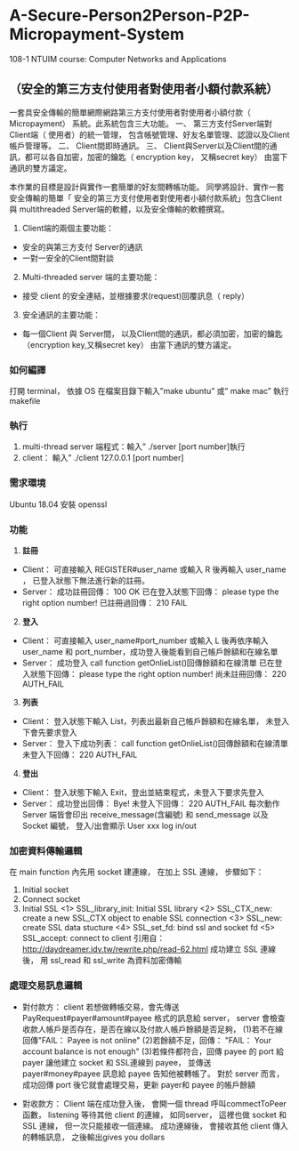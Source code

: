 # A-Secure-Person2Person-P2P-Micropayment-System
108-1 NTUIM course: Computer Networks and Applications

## （安全的第三方支付使用者對使用者小額付款系統）
  一套具安全傳輸的簡單網際網路第三方支付使用者對使用者小額付款（ Micropayment） 系統。此系統包含三大功能。 一、 第三方支付Server端對Client端（ 使用者）的統一管理， 包含帳號管理、好友名單管理、認證以及Client帳戶管理等。 二、 Client間即時通訊。 三、 Client與Server以及Client間的通訊，都可以各自加密，加密的鑰匙（ encryption key， 又稱secret key） 由當下通訊的雙方議定。

  本作業的目標是設計與實作一套簡單的好友間轉帳功能。 同學將設計、實作一套安全傳輸的簡單「 安全的第三方支付使用者對使用者小額付款系統」包含Client 與 multithreaded Server端的軟體，以及安全傳輸的軟體撰寫。

1. Client端的兩個主要功能：
- 安全的與第三方支付 Server的通訊
- 一對一安全的Client間對談

2. Multi-threaded server 端的主要功能：
- 接受 client 的安全連結，並根據要求(request)回覆訊息（ reply）

3. 安全通訊的主要功能：
- 每一個Client 與 Server間， 以及Client間的通訊，都必須加密，加密的鑰匙（encryption key,又稱secret key） 由當下通訊的雙方議定。

### 如何編譯
打開 terminal， 依據 OS 在檔案目錄下輸入”make ubuntu” 或” make mac” 執行 makefile

### 執行
1. multi-thread server 端程式：輸入” ./server [port number]執行
2. client： 輸入” ./client 127.0.0.1 [port number]

### 需求環境
Ubuntu 18.04 安裝 openssl

### 功能
1. **註冊**
- Client： 可直接輸入 REGISTER#user_name 或輸入 R 後再輸入 user_name
， 已登入狀態下無法進行新的註冊。
- Server：
成功註冊回傳： 100 OK
已在登入狀態下回傳： please type the right option number!
已註冊過回傳： 210 FAIL

2. **登入**
- Client： 可直接輸入 user_name#port_number 或輸入 L 後再依序輸入
user_name 和 port_number，成功登入後能看到自己帳戶餘額和在線名單
- Server：
成功登入 call function getOnlieList()回傳餘額和在線清單
已在登入狀態下回傳： please type the right option number!
尚未註冊回傳： 220 AUTH_FAIL

3. **列表**
- Client： 登入狀態下輸入 List，列表出最新自己帳戶餘額和在線名單，
未登入下會先要求登入
- Server：
登入下成功列表： call function getOnlieList()回傳餘額和在線清單
未登入下回傳： 220 AUTH_FAIL

4. **登出**
- Client： 登入狀態下輸入 Exit，登出並結束程式，未登入下要求先登入
- Server：
成功登出回傳： Bye!
未登入下回傳： 220 AUTH_FAIL
每次動作 Server 端皆會印出 receive_message(含編號) 和
send_message 以及 Socket 編號， 登入/出會顯示 User xxx log in/out

### 加密資料傳輸邏輯
在 main function 內先用 socket 建連線， 在加上 SSL 連線， 步驟如下：
1. Initial socket
2. Connect socket
3. Initial SSL
<1> SSL_library_init: Initial SSL library
<2> SSL_CTX_new: create a new SSL_CTX object to enable SSL connection
<3> SSL_new: create SSL data stucture
<4> SSL_set_fd: bind ssl and socket fd
<5> SSL_accept: connect to client
引用自： http://daydreamer.idv.tw/rewrite.php/read-62.html
成功建立 SSL 連線後， 用 ssl_read 和 ssl_write 為資料加密傳輸

### 處理交易訊息邏輯
- 對付款方： client 若想做轉帳交易，會先傳送PayRequest#payer#amount#payee 格式的訊息給 server， server 會檢查收款人帳戶是否存在，是否在線以及付款人帳戶餘額是否足夠，
(1)若不在線回傳"FAIL： Payee is not online"
(2)若餘額不足，回傳： "FAIL： Your account balance is not enough"
(3)若條件都符合，回傳 payee 的 port 給 payer 讓他建立 socket 和 SSL連線到 payee， 並傳送 payer#money#payee 訊息給 payee 告知他被轉帳了。 對於 server 而言， 成功回傳 port 後它就會處理交易，更新 payer和 payee 的帳戶餘額

- 對收款方： Client 端在成功登入後， 會開一個 thread 呼叫commectToPeer 函數， listening 等待其他 client 的連線， 如同server， 這裡也做 socket 和 SSL 連線， 但一次只能接收一個連線。 成功連線後， 會接收其他 client 傳入的轉帳訊息， 之後輸出<user>gives you <amount>dollars
